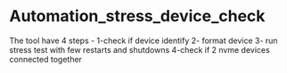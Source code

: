 # Automation_stress_device_check
The tool have 4 steps - 1-check if device identify 2- format device 3- run stress test with few restarts and shutdowns 4-check if 2 nvme devices connected together 
